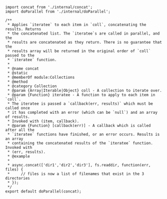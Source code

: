 

    import concat from './internal/concat';
    import doParallel from './internal/doParallel';

    /**
     * Applies `iteratee` to each item in `coll`, concatenating the results. Returns
     * the concatenated list. The `iteratee`s are called in parallel, and the
     * results are concatenated as they return. There is no guarantee that the
     * results array will be returned in the original order of `coll` passed to the
     * `iteratee` function.
     *
     * @name concat
     * @static
     * @memberOf module:Collections
     * @method
     * @category Collection
     * @param {Array|Iterable|Object} coll - A collection to iterate over.
     * @param {Function} iteratee - A function to apply to each item in `coll`.
     * The iteratee is passed a `callback(err, results)` which must be called once
     * it has completed with an error (which can be `null`) and an array of results.
     * Invoked with (item, callback).
     * @param {Function} [callback(err)] - A callback which is called after all the
     * `iteratee` functions have finished, or an error occurs. Results is an array
     * containing the concatenated results of the `iteratee` function. Invoked with
     * (err, results).
     * @example
     *
     * async.concat(['dir1','dir2','dir3'], fs.readdir, function(err, files) {
     *     // files is now a list of filenames that exist in the 3 directories
     * });
     */
    export default doParallel(concat);